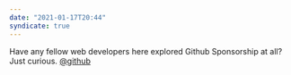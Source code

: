 ```yaml
---
date: "2021-01-17T20:44"
syndicate: true
---
```


Have any fellow web developers here explored Github Sponsorship at all? Just curious. [@github](https://twitter.com/github) 